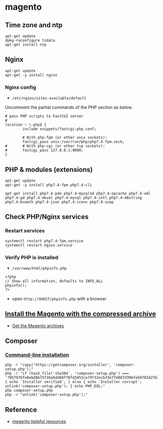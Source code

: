 # magento

## Time zone and ntp
```
apt-get update
dpkg-reconfigure tzdata
apt-get install ntp
```

## Nginx
```
apt-get update
apt-get -y install nginx
```

### Nginx config
* `/etc/nginx/sites-available/default`

Uncomment the partial commands of the PHP section as below.

```
# pass PHP scripts to FastCGI server                                                                       
#                                                                                                          
location ~ \.php$ {                                                                                        
        include snippets/fastcgi-php.conf;                                                                 

        # With php-fpm (or other unix sockets):                                                            
        fastcgi_pass unix:/var/run/php/php7.4-fpm.sock;                                                    
#       # With php-cgi (or other tcp sockets):                                                             
#       fastcgi_pass 127.0.0.1:9000;                                                                       
}   
```

## PHP & modules (extensions)
```
apt-get update
apt-get -y install php7.4-fpm php7.4-cli
```

```
apt-get install php7.4-pdo php7.4-mysqlnd php7.4-opcache php7.4-xml php7.4-gd php7.4-devel php7.4-mysql php7.4-intl php7.4-mbstring php7.4-bcmath php7.4-json php7.4-iconv php7.4-soap
```

## Check PHP/Nginx services
### Restart services
```
systemctl restart php7.4-fpm.service
systemctl restart nginx.service 
```

### Verify PHP is installed
* `/var/www/html/phpinfo.php`
```
<?php
// Show all information, defaults to INFO_ALL
phpinfo();
?>
```

* open `http://$HOST/phpinfo.php` with a browser 

## [Install the Magento with the compressed archive](https://devdocs.magento.com/guides/v2.4/install-gde/prereq/zip_install.html)
* [Get the Magento archives](https://magento.com/tech-resources/download)


## Composer 
### [Command-line installation](https://getcomposer.org/download/)
```
php -r "copy('https://getcomposer.org/installer', 'composer-setup.php');"
php -r "if (hash_file('sha384', 'composer-setup.php') === '795f976fe0ebd8b75f26a6dd68f78fd3453ce79f32ecb33e7fd087d39bfeb978342fb73ac986cd4f54edd0dc902601dc') { echo 'Installer verified'; } else { echo 'Installer corrupt'; unlink('composer-setup.php'); } echo PHP_EOL;"
php composer-setup.php
php -r "unlink('composer-setup.php');"
```


## Reference
* [magento helpful resources](https://devdocs.magento.com/guides/v2.4/install-gde/install-resources-parent.html)
